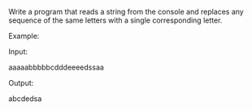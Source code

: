 Write a program that reads a string from the console and replaces any sequence of the same letters with a single corresponding letter.



Example:


Input: 


aaaaabbbbbcdddeeeedssaa





Output:

abcdedsa
